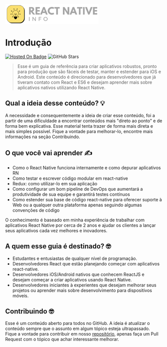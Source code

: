 <img src="assets/images/logo.png" width="300">

# Introdução

[![Hosted On Badge](https://img.shields.io/badge/Hosted%20on-Gitbook-yellow)](https://www.gitbook.com/) <img alt="GitHub Stars" src="https://img.shields.io/github/stars/lucalves/react-native-info?color=yellow">

> Esse é um guia de referência para criar aplicativos robustos, pronto para produção que são fáceis de testar, manter e estender para iOS e Android. Este conteúdo é direcionado para desenvolvedores que já tiveram contato com React e ES6 e desejam aprender mais sobre aplicativos nativos utilizando React Native.

## Qual a ideia desse conteúdo? 💡

A necessidade e consequentemente a ideia de criar esse conteúdo, foi a partir de uma dificuldade a encontrar conteúdos mais "direto ao ponto" e de forma bem explicativa. Esse material tenta trazer de forma mais direta e mais simples possível. Fique a vontade para melhorar-lo, encontre mais informações na seção Contribuindo.

## O que você vai aprender ✍️

- Como o React Native funciona internamente e como depurar aplicativos RN
- Como testar e escrever código modular em react-native
- Redux: como utilizar-lo em sua aplicação
- Como configurar um bom pipeline de DevOps que aumentará a produtividade de sua equipe e garantirá testes contínuos
- Como estender sua base de código react-native para oferecer suporte à Web ou a qualquer outra plataforma apenas seguindo algumas convenções de código

O conhecimento é baseado em minha experiência de trabalhar com aplicativos React Native por cerca de 2 anos e ajudar os clientes a lançar seus aplicativos cada vez melhores e inovadores.

## A quem esse guia é destinado? 🤓

- Estudantes e entusiastas de qualquer nível de programação.
- Desenvolvedores React que estão planejando começar com aplicativos react-native.
- Desenvolvedores iOS/Android nativos que conhecem ReactJS e desejam começar a criar aplicativos usando React Native.
- Desenvolvedores iniciantes à experientes que desejam melhorar seus projetos ou aprender mais sobre desenvolvimento para dispositivos móveis.

## Contribuindo 🤓

Esse é um conteúdo aberto para todos no GitHub. A ideia é atualizar o conteúdo sempre que o assunto em algum tópico esteja ultrapassado. Fique a vontade para contribuir em nosso [repositório](https://github.com/lucalves/react-native-info), apenas faça um Pull Request com o tópico que achar interessante melhorar.
